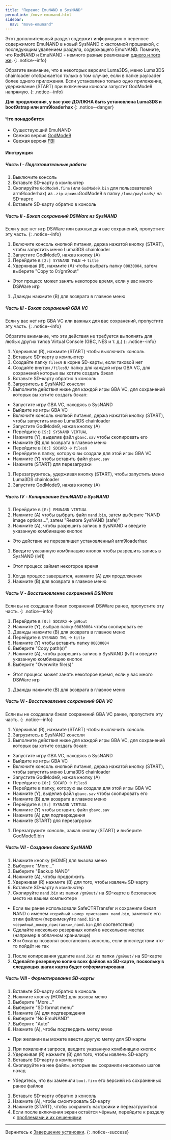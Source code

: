```yaml
---
title: "Перенос EmuNAND в SysNAND"
permalink: /move-emunand.html
sidebar:
  nav: "move-emunand"
---
```


Этот дополнительный раздел содержит информацию о переносе содержимого EmuNAND в новый SysNAND с кастомной прошивкой, с последующим удалением раздела, содержащего EmuNAND. Помните, что RedNAND и EmuNAND - немного разные реализации [одного и того же](http://3dbrew.org/wiki/NAND_Redirection).
{: .notice--info}

Обратите внимание, что в некоторых версиях Luma3DS, меню Luma3DS chainloader отображается только в том случае, если в папке payloader более одного приложения. Если установлено только одно приложение, удерживание (START) при включении консоли запустит GodMode9 напрямую.
{: .notice--info}

**Для продолжения, у вас уже ДОЛЖНА быть установлена Luma3DS и boot9strap или arm9loaderhax**
{: .notice--danger}

#### <a name="what_need" />Что понадобится

* Существующий EmuNAND
* Свежая версия [GodMode9](https://github.com/d0k3/GodMode9/releases/latest)
* Свежая версия [FBI](https://github.com/Steveice10/FBI/releases/latest)

#### <a name="instructions" />Инструкция

##### <a name="part1" />Часть I - Подготовительные работы

1. Выключите консоль
1. Вставьте SD-карту в компьютер
1. Скопируйте `GodMode9.firm` (или `GodMode9.bin` для пользователей arm9loaderhax) из `.zip-архива`GodMode9 в папку `/luma/payloads/` на SD-карте
1. Вставьте SD-карту обратно в консоль

##### <a name="part2" />Часть II - Бэкап сохранений DSiWare из SysNAND

Если у вас нет игр DSiWare или важных для вас сохранений, пропустите эту часть.
{: .notice--info}

1. Включите консоль кнопкой питания, держа нажатой кнопку (START), чтобы запустить меню Luma3DS chainloader
1. Запустите GodMode9, нажав кнопку (A)
1. Перейдите в `[2:] SYSNAND TWLN` -> `title`
1. Удерживая (R), нажмите (A) чтобы выбрать папку `00030004`, затем выберите "Copy to 0:/gm9out"
  + Этот процесс может занять некоторое время, если у вас много DSiWare игр
1. Дважды нажмите (B) для возврата в главное меню

##### <a name="part3" />Часть III - Бэкап сохранений GBA VC

Если у вас нет игр GBA VC или важных для вас сохранений, пропустите эту часть.
{: .notice--info}

Обратите внимание, что эти действия не требуется выполнять для любых других типов Virtual Console (GBC, NES и т. д.)
{: .notice--info}

1. Удерживая (R), нажмите (START) чтобы выключить консоль
1. Вставьте SD-карту в компьютер
1. Создайте папку `files9` в корне SD-карты, если таковой нет
1. Создайте внутри `/files9/` папку для каждой игры GBA VC, для сохранений которых вы хотите создать бэкап 
1. Вставьте SD-карту обратно в консоль
1. Загрузитесь в SysNAND консоли
1. Выполните действия ниже для каждой игры GBA VC, для сохранений которых вы хотите создать бэкап:
  + Запустите игру GBA VC, находясь в SysNAND
  + Выйдите из игры GBA VC
  + Включите консоль кнопкой питания, держа нажатой кнопку (START), чтобы запустить меню Luma3DS chainloader
  + Запустите GodMode9, нажав кнопку (A)
  + Перейдите в `[S:] SYSNAND VIRTUAL`
  + Нажмите (Y), выделив файл `gbavc.sav` чтобы скопировать его
  + Нажмите (B) для возврата в главное меню
  + Перейдите в `[0:] SDCARD` -> `files9`
  + Перейдите в папку, которую вы создали для этой игры GBA VC
  + Нажмите (Y) чтобы вставить файл `gbavc.sav`
  + Нажмите (START) для перезагрузки
1. Перезагрузитесь, удерживая кнопку (START), чтобы запустить меню Luma3DS chainloader
1. Запустите GodMode9, нажав кнопку (A)

##### <a name="part4" />Часть IV - Копирование EmuNAND в SysNAND

1. Перейдите в `[E:] EMUNAND VIRTUAL`
1. Нажмите (A) чтобы выбрать файл `nand.bin`, затем выберите "NAND image options...", затем "Restore SysNAND (safe)"
1. Нажмите (A), чтобы разрешить запись в SysNAND и введите указанную комбинацию кнопок
  + Это действие не перезапишет установленный arm9loaderhax
1. Введите указанную комбинацию кнопок чтобы разрешить запись в SysNAND (lvl1)
  + Этот процесс займет некоторое время
1. Когда процесс завершится, нажмите (A) для продолжения
1. Нажмите (B) для возврата в главное меню

##### <a name="part5" />Часть V - Восстановление сохранений DSiWare

Если вы не создавали бэкап сохранений DSiWare ранее, пропустите эту часть.
{: .notice--info}

1. Перейдите в `[0:] SDCARD` -> `gm9out`
1. Нажмите (Y), выбрав папку `00030004` чтобы скопировать ее
1. Дважды нажмите (B) для возврата в главное меню
1. Перейдите в `SYSNAND TWL` -> `title`
1. Нажмите (Y) чтобы вставить папку `00030004`
1. Выберите "Copy path(s)"
1. Нажмите (A), чтобы разрешить запись в SysNAND (lvl1) и введите указанную комбинацию кнопок
1. Выберите "Overwrite file(s)"
  + Этот процесс может занять некоторое время, если у вас много DSiWare игр
1. Дважды нажмите (B) для возврата в главное меню

##### <a name="part6" />Часть VI - Восстановление сохранений GBA VC

Если вы не создавали бэкап сохранений GBA VC ранее, пропустите эту часть.
{: .notice--info}

1. Удерживая (R), нажмите (START) чтобы выключить консоль
1. Загрузитесь в SysNAND консоли
1. Выполните действия ниже для каждой игры GBA VC, для сохранений которых вы хотите создать бэкап:
  + Запустите игру GBA VC, находясь в SysNAND
  + Выйдите из игры GBA VC
  + Включите консоль кнопкой питания, держа нажатой кнопку (START), чтобы запустить меню Luma3DS chainloader
  + Запустите GodMode9, нажав кнопку (A)
  + Перейдите в `[0:] SDCARD` -> `files9`
  + Перейдите в папку, которую вы создали для этой игры GBA VC
  + Нажмите (Y), выделив файл `gbavc.sav` чтобы скопировать его
  + Нажмите (B) для возврата в главное меню
  + Перейдите в `[S:] SYSNAND VIRTUAL`
  + Нажмите (Y) чтобы вставить файл `gbavc.sav`
  + Нажмите (A) для подтверждения
  + Нажмите (START) для перезагрузки
1. Перезагрузите консоль, зажав кнопку (START) и выберите GodMode9.bin

##### <a name="part7" />Часть VII - Создание бэкапа SysNAND

1. Нажмите кнопку (HOME) для вызова меню
1. Выберите "More..."
1. Выберите "Backup NAND"
1. Нажмите (A), чтобы продолжить
1. Удерживая (R) нажмите (B) для того, чтобы извлечь SD-карту
1. Вставьте SD-карту в компьютер
1. Скопируйте `nand.bin` из папки `/gm9out/` на SD-карте в безопасное место на вашем компьютере
  + Если вы ранее использовали SafeCTRTransfer и сохранили бэкап NAND с именем `<серийный_номер_приставки>_nand.bin`, замените его этим файлом (переименуйте `nand.bin` в `<серийный_номер_приставки>_nand.bin` для соответствия)
  + Сделайте несколько резервных копий в нескольких местах (например в облачном хранилище)
  + Эти бэкапы позволят восстановить консоль, если впоследствии что-то пойдёт не так
1. После копирования удалите `nand.bin` из папки `/gm9out/` на SD-карте
1. **Сделайте резервную копию всех файлов на SD-карте, поскольку в следующих шагах карта будет отформатирована.**

##### <a name="part8" />Часть VIII - Форматирование SD-карты

1. Вставьте SD-карту обратно в консоль
1. Нажмите кнопку (HOME) для вызова меню
1. Выберите "More..."
1. Выберите "SD format menu"
1. Нажмите (A) для подтверждения
1. Выберите "No EmuNAND"
1. Выберите "Auto"
1. Нажмите (A), чтобы подтвердить метку `GM9SD`
  + При желании вы можете ввести другую метку для SD-карты
1. При появлении запроса, введите указанную комбинацию кнопок
1. Удерживая (R) нажмите (B) для того, чтобы извлечь SD-карту
1. Вставьте SD-карту в компьютер
1. Скопируйте на нее файлы, которые вы сохранили несколько шагов назад
  + Убедитесь, что вы заменили `boot.firm` его версией из сохраненных ранее файлов
1. Вставьте SD-карту обратно в консоль
1. Нажмите (A), чтобы смонтировать SD-карту
1. Нажмите (START), чтобы сохранить настройки и перезагрузиться
1. Если после включения экран остаётся чёрным, перейдите к разделу с [проблемами и их решениями](troubleshooting#ts_sys_down)

___

Вернитесь к [Завершение установки](finalizing-setup).
{: .notice--success}

<div id="vk_comments"></div>
<script type="text/javascript">
VK.Widgets.Comments("vk_comments", {limit: 10, attach: "*"});
</script>